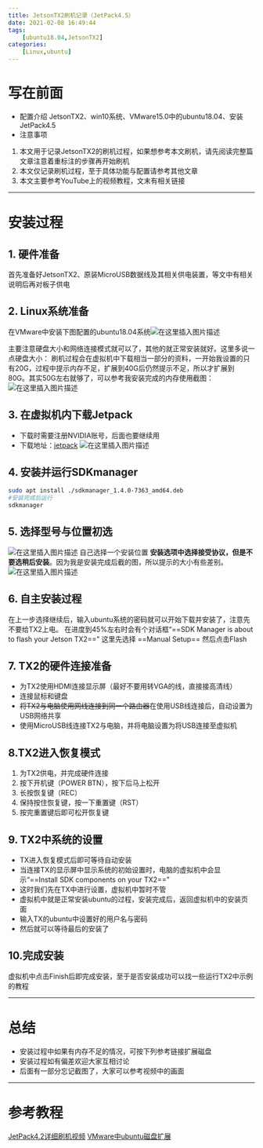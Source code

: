 ```yaml
---
title: JetsonTX2刷机记录（JetPack4.5）
date: 2021-02-08 16:49:44
tags: 
    [ubuntu18.04,JetsonTX2] 
categories: 
    [Linux,ubuntu]
---
```


# 写在前面
+ 配置介绍
JetsonTX2、win10系统、VMware15.0中的ubuntu18.04、安装JetPack4.5
+ 注意事项
1. 本文用于记录JetsonTX2的刷机过程，如果想参考本文刷机，请先阅读完整篇文章注意着重标注的步骤再开始刷机
2. 本文仅记录刷机过程，至于具体功能与配置请参考其他文章
3. 本文主要参考YouTube上的视频教程，文末有相关链接
***
# 安装过程
## 1. 硬件准备 
首先准备好JetsonTX2、原装MicroUSB数据线及其相关供电装置，等文中有相关说明后再对板子供电
## 2. Linux系统准备 
在VMware中安装下图配置的ubuntu18.04系统![在这里插入图片描述](https://img-blog.csdnimg.cn/20210207192256738.png?x-oss-process=image/watermark,type_ZmFuZ3poZW5naGVpdGk,shadow_10,text_aHR0cHM6Ly9ibG9nLmNzZG4ubmV0L3FxXzQ1MTcyMTU2,size_2,color_FFFFFF,t_70)

主要注意硬盘大小和网络连接模式就可以了，其他的就正常安装就好。这里多说一点硬盘大小：
刷机过程会在虚拟机中下载相当一部分的资料，一开始我设置的只有20G，过程中提示内存不足，扩展到40G后仍然提示不足，所以才扩展到80G。其实50G左右就够了，可以参考我安装完成的内存使用截图：![在这里插入图片描述](https://img-blog.csdnimg.cn/20210207192541659.png?x-oss-process=image/watermark,type_ZmFuZ3poZW5naGVpdGk,shadow_10,text_aHR0cHM6Ly9ibG9nLmNzZG4ubmV0L3FxXzQ1MTcyMTU2,size_2,color_FFFFFF,t_70)

## 3. 在虚拟机内下载Jetpack

+ 下载时需要注册NVIDIA账号，后面也要继续用
+ 下载地址：[jetpack](https://developer.nvidia.com/embedded/jetpack)
![在这里插入图片描述](https://img-blog.csdnimg.cn/20210207221321206.png?x-oss-process=image/watermark,type_ZmFuZ3poZW5naGVpdGk,shadow_10,text_aHR0cHM6Ly9ibG9nLmNzZG4ubmV0L3FxXzQ1MTcyMTU2,size_16,color_FFFFFF,t_70)

## 4. 安装并运行SDKmanager

```bash
sudo apt install ./sdkmanager_1.4.0-7363_amd64.deb
#安装完成后运行
sdkmanager
```

## 5. 选择型号与位置初选

![在这里插入图片描述](https://img-blog.csdnimg.cn/20210208003221540.png?x-oss-process=image/watermark,type_ZmFuZ3poZW5naGVpdGk,shadow_10,text_aHR0cHM6Ly9ibG9nLmNzZG4ubmV0L3FxXzQ1MTcyMTU2,size_16,color_FFFFFF,t_70)
自己选择一个安装位置
**安装选项中选择接受协议，但是不要选稍后安装**。因为我是安装完成后截的图，所以提示的大小有些差别。
![在这里插入图片描述](https://img-blog.csdnimg.cn/20210208003642651.png?x-oss-process=image/watermark,type_ZmFuZ3poZW5naGVpdGk,shadow_10,text_aHR0cHM6Ly9ibG9nLmNzZG4ubmV0L3FxXzQ1MTcyMTU2,size_16,color_FFFFFF,t_70)

## 6. 自主安装过程
在上一步选择继续后，输入ubuntu系统的密码就可以开始下载并安装了，注意先不要给TX2上电。
在进度到45%左右时会有个对话框“==SDK Manager is about to flash your Jetson TX2==”
这里先选择 ==Manual Setup==
然后点击Flash

## 7. TX2的硬件连接准备
+ 为TX2使用HDMI连接显示屏（最好不要用转VGA的线，直接接高清线）
+ 连接鼠标和键盘
+ ~~将TX2与电脑使用网线连接到同一个路由器~~在使用USB线连接后，自动设置为USB网络共享
+ 使用MicroUSB线连接TX2与电脑，并将电脑设置为将USB连接至虚拟机
## 8.TX2进入恢复模式
1. 为TX2供电，并完成硬件连接
2. 按下开机键（POWER BTN），按下后马上松开
3. 长按恢复键（REC）
4. 保持按住恢复键，按一下重置键（RST）
5. 按完重置键后即可松开恢复键
## 9. TX2中系统的设置
+ TX进入恢复模式后即可等待自动安装
+ 当连接TX的显示屏中显示系统的初始设置时，电脑的虚拟机中会显示“==Install SDK components on your TX2==”
+ 这时我们先在TX中进行设置，虚拟机中暂时不管
+ 虚拟机中就是正常安装ubuntu的过程，安装完成后，返回虚拟机中的安装页面
+ 输入TX的ubuntu中设置好的用户名与密码
+ 然后就可以等待最后的安装了
## 10.完成安装
虚拟机中点击Finish后即完成安装，至于是否安装成功可以找一些运行TX2中示例的教程
***
# 总结 
+ 安装过程中如果有内存不足的情况，可按下列参考链接扩展磁盘
+ 安装过程如有偏差欢迎大家互相讨论
+ 后面有一部分忘记截图了，大家可以参考视频中的画面

** *
# 参考教程
[JetPack4.2详细刷机视频](https://www.bilibili.com/video/BV1CT4y1E7Yw?t=485)
[VMware中ubuntu磁盘扩展](/2021/02/08/VMware中ubuntu的磁盘扩展/)